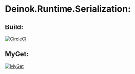 # Deinok.Runtime.Serialization:

## Build:
[![CircleCI](https://circleci.com/gh/deinok/Deinok.Runtime.Serialization.svg?style=svg)](https://circleci.com/gh/deinok/Deinok.Runtime.Serialization)

## MyGet:
[![MyGet](https://img.shields.io/myget/deinok-runtime-serialization/v/Deinok.Runtime.Serialization.svg)](https://www.myget.org/feed/Packages/deinok-runtime-serialization)
